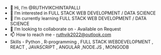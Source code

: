 - 👋 Hi, I’m @RUTHVIKCHINTAPALLI
- 👀 I’m interested in FULL STACK WEB DEVELOPMENT / DATA SCIENCE
- 🌱 I’m currently learning FULL STACK WEB DEVELOPMENT / DATA SCIENCE
- 💞️ I’m looking to collaborate on - Available on Request
- 📫 How to reach me - ruthvik2022@outlook.com
- Skills - Python , R-programming , FULL STACK WEBDEVELOPMENT , REACT , JAVASCRIPT , ANGULAR ,NODE.JS , MONGODB

<!---
RUTHVIKCHINTAPALLI/RUTHVIKCHINTAPALLI is a ✨ special ✨ repository because its `README.md` (this file) appears on your GitHub profile.
You can click the Preview link to take a look at your changes.
--->
